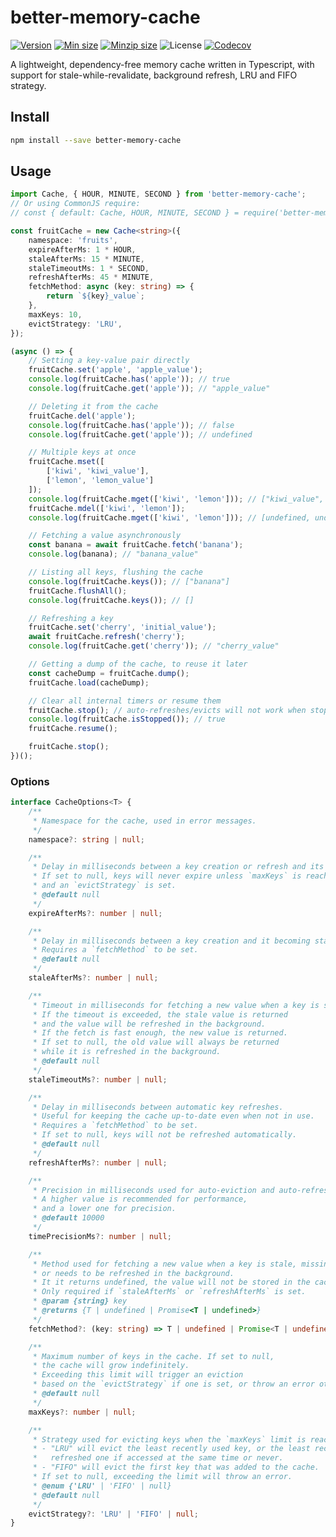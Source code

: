 # better-memory-cache

[![Version](https://img.shields.io/npm/v/better-memory-cache)](https://www.npmjs.com/package/better-memory-cache)
[![Min size](https://img.shields.io/bundlephobia/min/better-memory-cache)](https://bundlephobia.com/package/better-memory-cache)
[![Minzip size](https://img.shields.io/bundlephobia/minzip/better-memory-cache)](https://bundlephobia.com/package/better-memory-cache)
![License](https://img.shields.io/github/license/blex41/better-memory-cache)
[![Codecov](https://codecov.io/github/blex41/better-memory-cache/branch/main/graph/badge.svg?token=OR8OIEK4SN)](https://codecov.io/github/blex41/better-memory-cache)

A lightweight, dependency-free memory cache written in Typescript, with support for stale-while-revalidate, background refresh, LRU and FIFO strategy.

## Install

```sh
npm install --save better-memory-cache
```

## Usage

```typescript
import Cache, { HOUR, MINUTE, SECOND } from 'better-memory-cache';
// Or using CommonJS require:
// const { default: Cache, HOUR, MINUTE, SECOND } = require('better-memory-cache');

const fruitCache = new Cache<string>({
    namespace: 'fruits',
    expireAfterMs: 1 * HOUR,
    staleAfterMs: 15 * MINUTE,
    staleTimeoutMs: 1 * SECOND,
    refreshAfterMs: 45 * MINUTE,
    fetchMethod: async (key: string) => {
        return `${key}_value`;
    },
    maxKeys: 10,
    evictStrategy: 'LRU',
});

(async () => {
    // Setting a key-value pair directly
    fruitCache.set('apple', 'apple_value');
    console.log(fruitCache.has('apple')); // true
    console.log(fruitCache.get('apple')); // "apple_value"

    // Deleting it from the cache
    fruitCache.del('apple');
    console.log(fruitCache.has('apple')); // false
    console.log(fruitCache.get('apple')); // undefined

    // Multiple keys at once
    fruitCache.mset([
        ['kiwi', 'kiwi_value'],
        ['lemon', 'lemon_value']
    ]);
    console.log(fruitCache.mget(['kiwi', 'lemon'])); // ["kiwi_value", "lemon_value"]
    fruitCache.mdel(['kiwi', 'lemon']); 
    console.log(fruitCache.mget(['kiwi', 'lemon'])); // [undefined, undefined]

    // Fetching a value asynchronously
    const banana = await fruitCache.fetch('banana');
    console.log(banana); // "banana_value"

    // Listing all keys, flushing the cache
    console.log(fruitCache.keys()); // ["banana"]
    fruitCache.flushAll();
    console.log(fruitCache.keys()); // []

    // Refreshing a key
    fruitCache.set('cherry', 'initial_value');
    await fruitCache.refresh('cherry');
    console.log(fruitCache.get('cherry')); // "cherry_value"

    // Getting a dump of the cache, to reuse it later
    const cacheDump = fruitCache.dump();
    fruitCache.load(cacheDump);

    // Clear all internal timers or resume them
    fruitCache.stop(); // auto-refreshes/evicts will not work when stopped
    console.log(fruitCache.isStopped()); // true
    fruitCache.resume();

    fruitCache.stop();
})();
```

### Options

```typescript
interface CacheOptions<T> {
    /**
     * Namespace for the cache, used in error messages.
     */
    namespace?: string | null;

    /**
     * Delay in milliseconds between a key creation or refresh and its deletion.
     * If set to null, keys will never expire unless `maxKeys` is reached
     * and an `evictStrategy` is set.
     * @default null
     */
    expireAfterMs?: number | null;

    /**
     * Delay in milliseconds between a key creation and it becoming stale.
     * Requires a `fetchMethod` to be set.
     * @default null
     */
    staleAfterMs?: number | null;

    /**
     * Timeout in milliseconds for fetching a new value when a key is stale.
     * If the timeout is exceeded, the stale value is returned
     * and the value will be refreshed in the background.
     * If the fetch is fast enough, the new value is returned.
     * If set to null, the old value will always be returned
     * while it is refreshed in the background.
     * @default null
     */
    staleTimeoutMs?: number | null;

    /**
     * Delay in milliseconds between automatic key refreshes.
     * Useful for keeping the cache up-to-date even when not in use.
     * Requires a `fetchMethod` to be set.
     * If set to null, keys will not be refreshed automatically.
     * @default null
     */
    refreshAfterMs?: number | null;

    /**
     * Precision in milliseconds used for auto-eviction and auto-refresh timers.
     * A higher value is recommended for performance,
     * and a lower one for precision.
     * @default 10000
     */
    timePrecisionMs?: number | null;

    /**
     * Method used for fetching a new value when a key is stale, missing,
     * or needs to be refreshed in the background.
     * It it returns undefined, the value will not be stored in the cache.
     * Only required if `staleAfterMs` or `refreshAfterMs` is set.
     * @param {string} key 
     * @returns {T | undefined | Promise<T | undefined>}
     */
    fetchMethod?: (key: string) => T | undefined | Promise<T | undefined>;

    /**
     * Maximum number of keys in the cache. If set to null,
     * the cache will grow indefinitely.
     * Exceeding this limit will trigger an eviction
     * based on the `evictStrategy` if one is set, or throw an error otherwise.
     * @default null
     */
    maxKeys?: number | null;

    /**
     * Strategy used for evicting keys when the `maxKeys` limit is reached.
     * - "LRU" will evict the least recently used key, or the least recently
     *   refreshed one if accessed at the same time or never.
     * - "FIFO" will evict the first key that was added to the cache.
     * If set to null, exceeding the limit will throw an error.
     * @enum {'LRU' | 'FIFO' | null}
     * @default null
     */
    evictStrategy?: 'LRU' | 'FIFO' | null;
}
```
